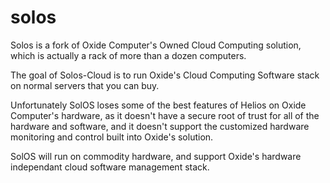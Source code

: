 # solos

Solos is a fork of Oxide Computer's Owned Cloud Computing solution, which is actually a rack of more than a dozen computers.

The goal of Solos-Cloud is to run Oxide's Cloud Computing Software stack on normal servers that you can buy.

Unfortunately SolOS loses some of the best features of Helios on Oxide Computer's hardware, as it doesn't have a secure root of trust for all of the hardware and software, and it doesn't support the customized hardware monitoring and control built into Oxide's solution.

SolOS will run on commodity hardware, and support Oxide's hardware independant cloud software management stack.
